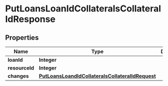 # PutLoansLoanIdCollateralsCollateralIdResponse

## Properties
Name | Type | Description | Notes
------------ | ------------- | ------------- | -------------
**loanId** | **Integer** |  |  [optional]
**resourceId** | **Integer** |  |  [optional]
**changes** | [**PutLoansLoandIdCollateralsCollateralIdRequest**](PutLoansLoandIdCollateralsCollateralIdRequest.md) |  |  [optional]
